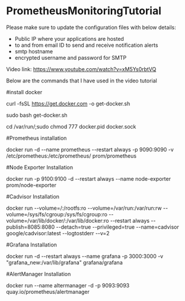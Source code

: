 # PrometheusMonitoringTutorial

Please make sure to update the configuration files with below details:
- Public IP where your applications are hosted
- to and from email ID to send and receive notification alerts
- smtp hostname
- encrypted username and password for SMTP



Video link:
https://www.youtube.com/watch?v=xM5Ys0rbtVQ

Below are the commands that I have used in the video tutorial

#install docker

curl -fsSL https://get.docker.com -o get-docker.sh

sudo bash get-docker.sh

cd /var/run/;sudo chmod 777 docker.pid docker.sock

#Prometheus installation

docker run -d --name prometheus --restart always -p 9090:9090 -v /etc/prometheus:/etc/prometheus/ prom/prometheus

#Node Exporter Installation

docker run -p 9100:9100 -d --restart always --name node-exporter prom/node-exporter

#Cadvisor Installation

docker run --volume=/:/rootfs:ro --volume=/var/run:/var/run:rw --volume=/sys/fs/cgroup:/sys/fs/cgroup:ro --volume=/var/lib/docker/:/var/lib/docker:ro --restart always --publish=8085:8080 --detach=true --privileged=true --name=cadvisor google/cadvisor:latest --logtostderr --v=2

#Grafana Installation

docker run -d --restart always --name grafana -p 3000:3000 -v "grafana_new:/var/lib/grafana" grafana/grafana

#AlertManager Installation

docker run --name altermanager -d -p 9093:9093 quay.io/prometheus/alertmanager

